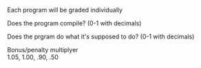 Each program will be graded individually  
  
Does the program compile? (0-1 with decimals)

Does the prgram do what it's supposed to do? (0-1 with decimals)
  
Bonus/penalty multiplyer  
1.05, 1.00, .90, .50
